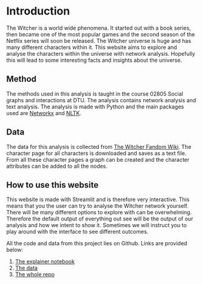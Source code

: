 # Introduction

The Witcher is a world wide phenomena. It started out with a book series, then became one of the most popular games and the second season of the Netflix series will soon be released. The Witcher universe is huge and has many different characters within it. This website aims to explore and analyse the characters within the universe with network analysis. Hopefully this will lead to some interesting facts and insights about the universe. 

## Method
The methods used in this analysis is taught in the course 02805 Social graphs and interactions at DTU. The analysis contains network analysis and text analysis. The analysis is made with Python and the main packages used are  [Networkx](https://networkx.org/) and [NLTK](https://www.nltk.org/). 

## Data 
The data for this analysis is collected from [The Witcher Fandom Wiki](https://witcher.fandom.com/wiki/Witcher_Wiki). The character page for all characters is downloaded and saves as a text file. From all these character pages a graph can be created and the character attributes can be added to all the nodes. 

## How to use this website

This website is made with Streamlit and is therefore very interactive. This means that you the user can try to analyse the Witcher network yourself. There will be many different options to explore with can be overwhelming. Therefore the default output of everything out see will be the output of our analysis and how we intent to show it. Sometimes we will instruct you to play around with the interface to see different outcomes. 

All the code and data from this project lies on Github. Links are provided below: 
1. [The explainer notebook](https://github.com/datarise/socialgraph-witcher-analysis/blob/main/notebooks/Explainer%20Notebook.ipynb)
2. [The data](https://github.com/datarise/socialgraph-witcher-analysis/tree/main/final_data)
3. [The whole repo](https://github.com/datarise/socialgraph-witcher-analysis/tree/main)

